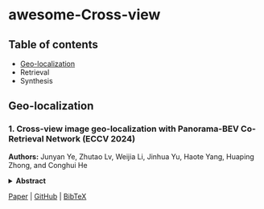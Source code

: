# awesome-Cross-view

## Table of contents
- [Geo-localization](#Geo-localization)
- Retrieval
- Synthesis

## Geo-localization

### 1. Cross-view image geo-localization with Panorama-BEV Co-Retrieval Network (ECCV 2024)
**Authors:** Junyan Ye, Zhutao Lv, Weijia Li, Jinhua Yu, Haote Yang, Huaping Zhong, and Conghui He
<details span>
<summary><b>Abstract</b></summary>
Cross-view geolocalization identifies the geographic location of street view images by matching them with a georeferenced satellite database. Significant challenges arise due to the drastic appearance and geometry differences between views. In this paper, we propose a new approach for cross-view image geo-localization, i.e., the Panorama-BEV Co-Retrieval Network. Specifically, by utilizing the ground plane assumption and geometric relations, we convert street view panorama images into the BEV view, reducing the gap between street panoramas and satellite imagery. In the existing retrieval of street view panorama images and satellite images, we introduce BEV and satellite image retrieval branches for collaborative retrieval. By retaining the original street view retrieval branch, we overcome the limited perception range issue of BEV representation. Our network enables comprehensive perception of both the global layout and local details around the street view capture locations. Additionally, we introduce CVGlobal, a global cross-view dataset that is closer to real-world scenarios. This dataset adopts a more realistic setup, with street view directions not aligned with satellite images. CVGlobal also includes cross-regional, cross-temporal, and street view to map retrieval tests, enabling a comprehensive evaluation of algorithm performance. Our method excels in multiple tests on common cross-view datasets such as CVUSA, CVACT, VIGOR, and our newly introduced CVGlobal, surpassing the current state-of-the-art approaches.
</details>

[Paper](https://arxiv.org/pdf/2408.05475) | [GitHub](https://github.com/yejy53/EP-BEV) | [BibTeX](./citations/ye2024cross.txt)

